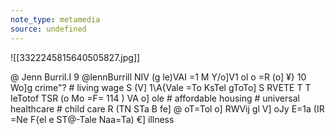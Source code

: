 ```yaml
---
note_type: metamedia
source: undefined
---
```

![[3322245815640505827.jpg]]

@ Jenn BurriI.I 9 @lennBurrill NIV (g le)VAI =1 M Y/o]V1 ol o =R (o] ¥} 10 Wo]g crime"? # living wage S (V] 1\A{Vale =To KsTel gToTo] S RVETE T T IeTotof TSR (o Mo =F= 114 ) VA o] ole # affordable housing # universal healthcare # child care R (TN STa B fe] @ oT=Tol o] RWVij gl V] oJy E=1a (IR =Ne F{el e ST@-Tale Naa=Ta) €] illness
